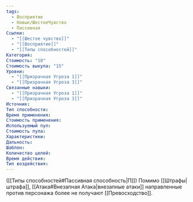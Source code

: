 ```yaml
---
tags:
  - Восприятие
  - Навык/ШестоеЧувство
  - Пассивная
Ссылки:
  - "[[Шестое чувство]]"
  - "[[Восприятие]]"
  - "[[Типы способностей]]"
Категория: 
Стоимость: "10"
Стоимость выкупа: "15"
Уровни:
  - "[[Призрачная Угроза 1]]"
  - "[[Призрачная Угроза 3]]"
Связанные навыки:
  - "[[Призрачная Угроза 1]]"
  - "[[Призрачная Угроза 3]]"
Источник:
Тип способности:
Время применения:
Стоимость применения:
Используемый пул:
Стоимость пула:
Характеристики:
Дальность:
Шаблон:
Количество целей:
Время действия:
Тип воздействия:
---
```

([[Типы способностей#Пассивная способность|П]]) Помимо [[Штрафы|штрафа]], [[Атака#Внезапная Атака|внезапные атаки]] направленные против персонажа более не получают [[Превосходство]]. 
